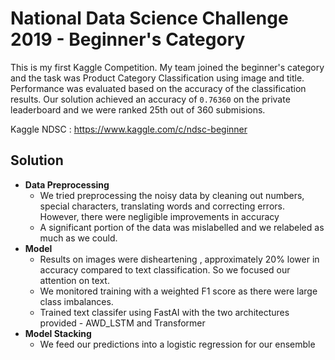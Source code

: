 # National Data Science Challenge 2019 - Beginner's Category

This is my first Kaggle Competition. My team joined the beginner's category and the task was Product Category Classification using image and title. Performance was evaluated based on the accuracy of the classification results. Our solution achieved an accuracy of `0.76360` on the private leaderboard and we were ranked 25th out of 360 submisions.

Kaggle NDSC : https://www.kaggle.com/c/ndsc-beginner

## Solution

- **Data Preprocessing**
  - We tried preprocessing the noisy data by cleaning out numbers, special characters, translating words and correcting errors. However, there were negligible improvements in accuracy
  - A significant portion of the data was mislabelled and we relabeled as much as we could.
- **Model** 
  - Results on images were disheartening , approximately 20% lower in accuracy compared to text classification. So we focused our attention on text.
  - We monitored training with a weighted F1 score as there were large class imbalances.
  - Trained text classifer using FastAI with the two architectures provided - AWD_LSTM and Transformer
- **Model Stacking**
  - We feed our predictions into a logistic regression for our ensemble